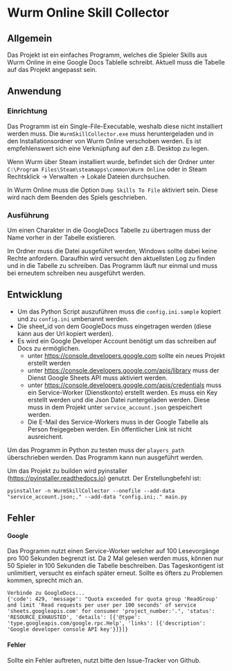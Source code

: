 # Wurm Online Skill Collector
## Allgemein
Das Projekt ist ein einfaches Programm, welches die Spieler Skills aus Wurm Online in eine Google Docs Tablelle schreibt. 
Aktuell muss die Tabelle auf das Projekt angepasst sein.

## Anwendung
### Einrichtung
Das Programm ist ein Single-File-Executable, weshalb diese nicht installiert werden muss.
Die `WurmSkillCollector.exe` muss heruntergeladen und in den Installationsordner von Wurm Online verschoben werden.
Es ist empfehlenswert sich eine Verknüpfung auf den z.B. Desktop zu legen.

Wenn Wurm über Steam installiert wurde, befindet sich der Ordner unter `C:\Program Files\Steam\steamapps\common\Wurm Online` oder 
in Steam Rechtsklick -> Verwalten -> Lokale Dateien durchsuchen.

In Wurm Online muss die Option `Dump Skills To File` aktiviert sein. Diese wird nach dem Beenden des Spiels geschrieben.

### Ausführung
Um einen Charakter in die GoogleDocs Tabelle zu übertragen muss der Name vorher in der Tabelle existieren.

Im Ordner muss die Datei ausgeführt werden, Windows sollte dabei keine Rechte anfordern. Daraufhin wird versucht den aktuellsten Log zu finden und in die Tabelle zu schreiben. 
Das Programm läuft nur einmal und muss bei erneutem schreiben neu ausgeführt werden.

## Entwicklung

- Um das Python Script auszuführen muss die `config.ini.sample` kopiert und zu `config.ini` umbenannt werden. 
- Die sheet_id von dem GoogleDocs muss eingetragen werden (diese kann aus der Url kopiert werden). 
- Es wird ein Google Developer Account benötigt um das schreiben auf Docs zu ermöglichen.
  - unter https://console.developers.google.com sollte ein neues Projekt erstellt werden
  - unter https://console.developers.google.com/apis/library muss der Dienst Google Sheets API muss aktiviert werden.
  - unter https://console.developers.google.com/apis/credentials muss ein Service-Worker (Dienstkonto) erstellt werden.
  Es muss ein Key erstellt werden und die Json Datei runtergeladen werden. Diese muss in dem Projekt unter `service_account.json` 
  gespeichert werden.
  - Die E-Mail des Service-Workers muss in der Google Tabelle als Person freigegeben werden. Ein öffentlicher Link ist nicht ausreichent.

Um das Programm in Python zu testen muss der `players_path` überschrieben werden.
Das Programm kann nun ausgeführt werden.

Um das Projekt zu builden wird pyinstaller (https://pyinstaller.readthedocs.io) genutzt.
Der Erstellungbefehl ist:
```
pyinstaller -n WurmSkillCollector --onefile --add-data "service_account.json;." --add-data "config.ini;." main.py
```

## Fehler

#### Google
Das Programm nutzt einen Service-Worker welcher auf 100 Lesevorgänge pro 100 Sekunden begrenzt ist. Da 2 Mal gelesen werden muss, 
können nur 50 Spieler in 100 Sekunden die Tabelle beschreiben. Das Tageskontigent ist unlimitiert, versucht es einfach später erneut.
Sollte es öfters zu Problemen kommen, sprecht mich an.


```
Verbinde zu GoogleDocs...
{'code': 429, 'message': "Quota exceeded for quota group 'ReadGroup' and limit 'Read requests per user per 100 seconds' of service 'sheets.googleapis.com' for consumer 'project_number:'.", 'status': 'RESOURCE_EXHAUSTED', 'details': [{'@type': 'type.googleapis.com/google.rpc.Help', 'links': [{'description': 'Google developer console API key'}]}]}
```

#### Fehler
Sollte ein Fehler auftreten, nutzt bitte den Issue-Tracker von Github.